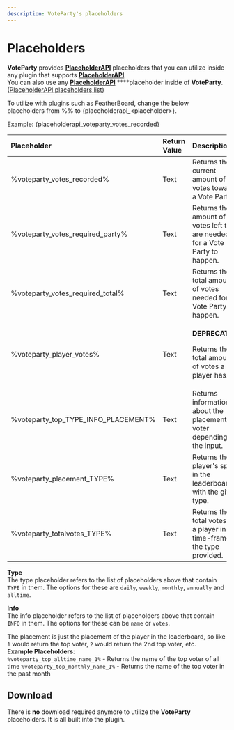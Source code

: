 ```yaml
---
description: VoteParty's placeholders
---
```


# Placeholders

**VoteParty** provides [**PlaceholderAPI**](https://placeholderapi.com) placeholders that you can utilize inside any plugin that supports [**PlaceholderAPI**](https://placeholderapi.com).  
You can also use any [**PlaceholderAPI**](https://placeholderapi.com) ****placeholder inside of **VoteParty**. \([PlaceholderAPI placeholders list](https://helpch.at/placeholders)\)  
  
To utilize with plugins such as FeatherBoard, change the below placeholders from %% to {placeholderapi\_&lt;placeholder&gt;}.  
  
Example: {placeholderapi\_voteparty\_votes\_recorded}

<table>
  <thead>
    <tr>
      <th style="text-align:left">Placeholder</th>
      <th style="text-align:left">Return Value</th>
      <th style="text-align:left">Description</th>
    </tr>
  </thead>
  <tbody>
    <tr>
      <td style="text-align:left">%voteparty_votes_recorded%</td>
      <td style="text-align:left">Text</td>
      <td style="text-align:left">Returns the current amount of votes towards a Vote Party.</td>
    </tr>
    <tr>
      <td style="text-align:left">%voteparty_votes_required_party%</td>
      <td style="text-align:left">Text</td>
      <td style="text-align:left">Returns the amount of votes left that are needed for a Vote Party to happen.</td>
    </tr>
    <tr>
      <td style="text-align:left">%voteparty_votes_required_total%</td>
      <td style="text-align:left">Text</td>
      <td style="text-align:left">Returns the total amount of votes needed for a Vote Party to happen.</td>
    </tr>
    <tr>
      <td style="text-align:left">%voteparty_player_votes%</td>
      <td style="text-align:left">Text</td>
      <td style="text-align:left">
        <p><b>DEPRECATED.</b>
        </p>
        <p>Returns the total amount of votes a player has.</p>
      </td>
    </tr>
    <tr>
      <td style="text-align:left">%voteparty_top_TYPE_INFO_PLACEMENT%</td>
      <td style="text-align:left">Text</td>
      <td style="text-align:left">Returns information about the placement voter depending on the input.</td>
    </tr>
    <tr>
      <td style="text-align:left">%voteparty_placement_TYPE%</td>
      <td style="text-align:left">Text</td>
      <td style="text-align:left">Returns the player&apos;s spot in the leaderboard with the given type.</td>
    </tr>
    <tr>
      <td style="text-align:left">%voteparty_totalvotes_TYPE%</td>
      <td style="text-align:left">Text</td>
      <td style="text-align:left">Returns the total votes of a player in the time-frame of the type provided.</td>
    </tr>
  </tbody>
</table>

**Type**  
The type placeholder refers to the list of placeholders above that contain `TYPE` in them. The options for these are `daily`, `weekly`, `monthly`, `annually` and `alltime`.

**Info**  
The info placeholder refers to the list of placeholders above that contain `INFO` in them. The options for these can be `name` or `votes`.  
  
 The placement is just the placement of the player in the leaderboard, so like `1` would return the top voter, `2` would return the 2nd top voter, etc.  
 **Example Placeholders**:   
`%voteparty_top_alltime_name_1%` - Returns the name of the top voter of all time `%voteparty_top_monthly_name_1%` - Returns the name of the top voter in the past month

## Download

There is **no** download required anymore to utilize the **VoteParty** placeholders. It is all built into the plugin.


